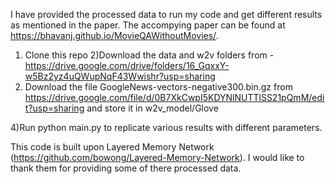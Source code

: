 I have provided the processed data to run my code and get different results as mentioned in the paper. The accompying paper can be found at https://bhavanj.github.io/MovieQAWithoutMovies/.


1) Clone this repo
2)Download the data and w2v folders from - https://drive.google.com/drive/folders/16_GqxxY-w5Bz2yz4uQWupNqF43Wwishr?usp=sharing
3) Download the file GoogleNews-vectors-negative300.bin.gz from https://drive.google.com/file/d/0B7XkCwpI5KDYNlNUTTlSS21pQmM/edit?usp=sharing and store it in w2v_model/Glove

4)Run python main.py to replicate various results with different parameters.




This code is built upon Layered Memory Network (https://github.com/bowong/Layered-Memory-Network). I would like to thank them for providing some of there processed data.


